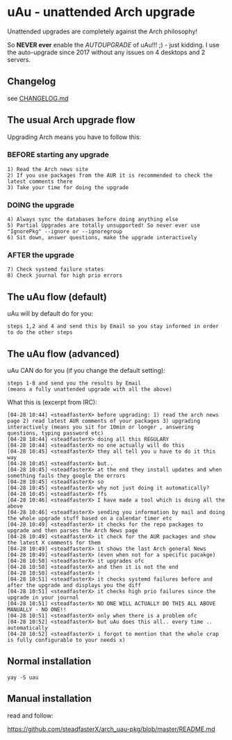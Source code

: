 # uAu - unattended Arch upgrade

Unattended upgrades are completely against the Arch philosophy!

So **NEVER ever** enable the _AUTOUPGRADE_ of uAu!!! ;) - just kidding. I use the auto-upgrade since 2017 without any issues on 4 desktops and 2 servers.

## Changelog

see [CHANGELOG.md](CHANGELOG.md)

##  The usual Arch upgrade flow

Upgrading Arch means you have to follow this:

### BEFORE starting any upgrade

    1) Read the Arch news site
    2) If you use packages from the AUR it is recommended to check the latest comments there
    3) Take your time for doing the upgrade

### DOING the upgrade

    4) Always sync the databases before doing anything else
    5) Partial Upgrades are totally unsupported! So never ever use "IgnorePkg" --ignore or --ignoregroup
    6) Sit down, answer questions, make the upgrade interactively

### AFTER the upgrade

    7) Check systemd failure states
    8) Check journal for high prio errors
    


## The uAu flow (default)

uAu will by default do for you:

    steps 1,2 and 4 and send this by Email so you stay informed in order to do the other steps

## The uAu flow (advanced)

uAu CAN do for you (if you change the default setting):

    steps 1-8 and send you the results by Email
    (means a fully unattended upgrade with all the above)



What this is (excerpt from IRC):


````
[04-28 10:44] <steadfasterX> before upgrading: 1) read the arch news page 2) read latest AUR comments of your packages 3) upgrading interactively (means you sit for 10min or longer , answering questions, typing password etc)
[04-28 10:44] <steadfasterX> doing all this REGULARY
[04-28 10:44] <steadfasterX> no one actually will do this
[04-28 10:45] <steadfasterX> they all tell you u have to do it this way
[04-28 10:45] <steadfasterX> but..
[04-28 10:45] <steadfasterX> at the end they install updates and when something fails they google the errors
[04-28 10:45] <steadfasterX> so
[04-28 10:45] <steadfasterX> why not just doing it automatically?
[04-28 10:45] <steadfasterX> ffs
[04-28 10:46] <steadfasterX> I have made a tool which is doing all the above
[04-28 10:46] <steadfasterX> sending you information by mail and doing the whole upgrade stuff based on a calendar timer etc
[04-28 10:49] <steadfasterX> it checks for the repo packages to upgrade and then parses the Arch News page
[04-28 10:49] <steadfasterX> it check for the AUR packages and show the latest X comments for them
[04-28 10:49] <steadfasterX> it shows the last Arch general News
[04-28 10:49] <steadfasterX> (even when not for a specific pacakge)
[04-28 10:50] <steadfasterX> it upgrades ofc
[04-28 10:50] <steadfasterX> and then it is not the end
[04-28 10:50] <steadfasterX> !
[04-28 10:51] <steadfasterX> it checks systemd failures before and after the upgrade and displays you the diff
[04-28 10:51] <steadfasterX> it checks high prio failures since the upgrade in your journal
[04-28 10:51] <steadfasterX> NO ONE WILL ACTUALLY DO THIS ALL ABOVE MANUALLY - NO ONE!!
[04-28 10:51] <steadfasterX> only when there is a problem ofc
[04-28 10:52] <steadfasterX> but uAu does this all.. every time .. automatically
[04-28 10:52] <steadfasterX> i forgot to mention that the whole crap is fully configurable to your needs x)
````


## Normal installation

`yay -S uau`

## Manual installation

read and follow: 

https://github.com/steadfasterX/arch_uau-pkg/blob/master/README.md


